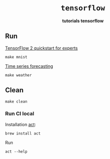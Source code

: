 <div align="center">
  <h1><code>tensorflow</code></h1>
  <p>
    <strong>tutorials tensorflow</strong>
  </p>
</div>

## Run

[TensorFlow 2 quickstart for experts](https://www.tensorflow.org/tutorials/quickstart/advanced)

```shell
make mnist
```

[Time series forecasting](https://www.tensorflow.org/tutorials/structured_data/time_series)

```shell
make weather
```

## Clean

```shell
make clean
```

### Run CI local

Installation [act](https://github.com/nektos/act):
```shell
brew install act
```

Run
```shell
act --help
```

